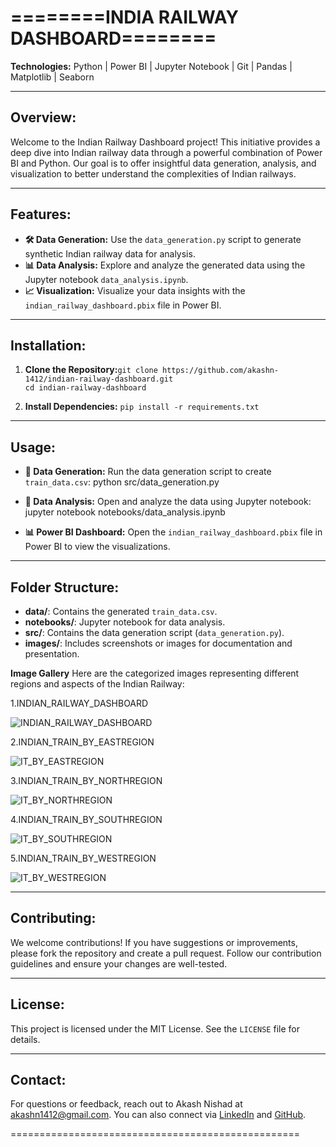========INDIA RAILWAY DASHBOARD========
==

**Technologies:** Python | Power BI | Jupyter Notebook | Git | Pandas | Matplotlib | Seaborn


--------------------------------------------------
**Overview:**
--------------------------------------------------
Welcome to the Indian Railway Dashboard project! This initiative provides a deep dive into Indian railway data through a powerful combination of Power BI and Python. Our goal is to offer insightful data generation, analysis, and visualization to better understand the complexities of Indian railways.

--------------------------------------------------
**Features:**
--------------------------------------------------
- **🛠 Data Generation:** 
  Use the `data_generation.py` script to generate synthetic Indian railway data for analysis.
- **📊 Data Analysis:** 
  Explore and analyze the generated data using the Jupyter notebook `data_analysis.ipynb`.
- **📈 Visualization:** 
  Visualize your data insights with the `indian_railway_dashboard.pbix` file in Power BI.

--------------------------------------------------
**Installation:**
--------------------------------------------------
1. **Clone the Repository:**```git clone https://github.com/akashn-1412/indian-railway-dashboard.git```
<br>```cd indian-railway-dashboard```


2. **Install Dependencies:**
```pip install -r requirements.txt```


--------------------------------------------------
**Usage:**
--------------------------------------------------
- **🔧 Data Generation:**
Run the data generation script to create `train_data.csv`:
python src/data_generation.py



- **📝 Data Analysis:**
Open and analyze the data using Jupyter notebook:
jupyter notebook notebooks/data_analysis.ipynb



- **📊 Power BI Dashboard:**
Open the `indian_railway_dashboard.pbix` file in Power BI to view the visualizations.

--------------------------------------------------
**Folder Structure:**
--------------------------------------------------
- **data/**: Contains the generated `train_data.csv`.
- **notebooks/**: Jupyter notebook for data analysis.
- **src/**: Contains the data generation script (`data_generation.py`).
- **images/**: Includes screenshots or images for documentation and presentation.

**Image Gallery**
Here are the categorized images representing different regions and aspects of the Indian Railway:

1.INDIAN_RAILWAY_DASHBOARD

![INDIAN_RAILWAY_DASHBOARD](https://github.com/user-attachments/assets/6da51c44-3e5c-428b-9d59-a3a1971f9318)

2.INDIAN_TRAIN_BY_EASTREGION

![IT_BY_EASTREGION](https://github.com/user-attachments/assets/dc086f9b-0f93-47fb-baad-fe0fcca02766)


3.INDIAN_TRAIN_BY_NORTHREGION

![IT_BY_NORTHREGION](https://github.com/user-attachments/assets/2a9ad6bd-fa0f-4126-93ed-c2b4da380b61)


4.INDIAN_TRAIN_BY_SOUTHREGION

![IT_BY_SOUTHREGION](https://github.com/user-attachments/assets/17ca0785-2887-4441-892b-eeb56964998d)


5.INDIAN_TRAIN_BY_WESTREGION

![IT_BY_WESTREGION](https://github.com/user-attachments/assets/59c95a3f-b5bb-4fb0-8c04-ee9f466c12fb)


--------------------------------------------------
**Contributing:**
--------------------------------------------------
We welcome contributions! If you have suggestions or improvements, please fork the repository and create a pull request. Follow our contribution guidelines and ensure your changes are well-tested.

--------------------------------------------------
**License:**
--------------------------------------------------
This project is licensed under the MIT License. See the `LICENSE` file for details.

--------------------------------------------------
**Contact:**
--------------------------------------------------
For questions or feedback, reach out to Akash Nishad at [akashn1412@gmail.com](mailto:akashn1412@gmail.com). You can also connect via [LinkedIn](https://www.linkedin.com/in/akashn1412) and [GitHub](https://github.com/akashn-1412).

==================================================
